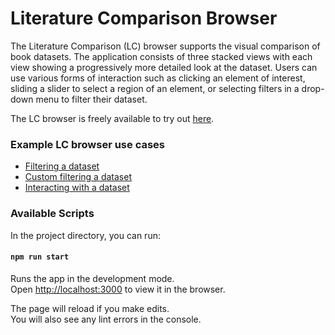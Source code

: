 # Literature Comparison Browser

The Literature Comparison (LC) browser supports the visual comparison of book datasets. The application consists of three stacked views with each view showing a progressively more detailed look at the dataset. Users can use various forms of interaction such as clicking an element of interest, sliding a slider to select a region of an element, or selecting filters in a drop-down menu to filter their dataset.

The LC browser is freely available to try out [here](https://norahrid.github.io/literature-comparison-browser/).

### Example LC browser use cases

* [Filtering a dataset](https://youtu.be/XeJcIqpSEes)
* [Custom filtering a dataset](https://youtu.be/SVsYFtUNOWI)
* [Interacting with a dataset](https://youtu.be/cS3Fj-Mxr_M)

### Available Scripts

In the project directory, you can run:

#### `npm run start`

Runs the app in the development mode.\
Open [http://localhost:3000](http://localhost:3000) to view it in the browser.

The page will reload if you make edits.\
You will also see any lint errors in the console.